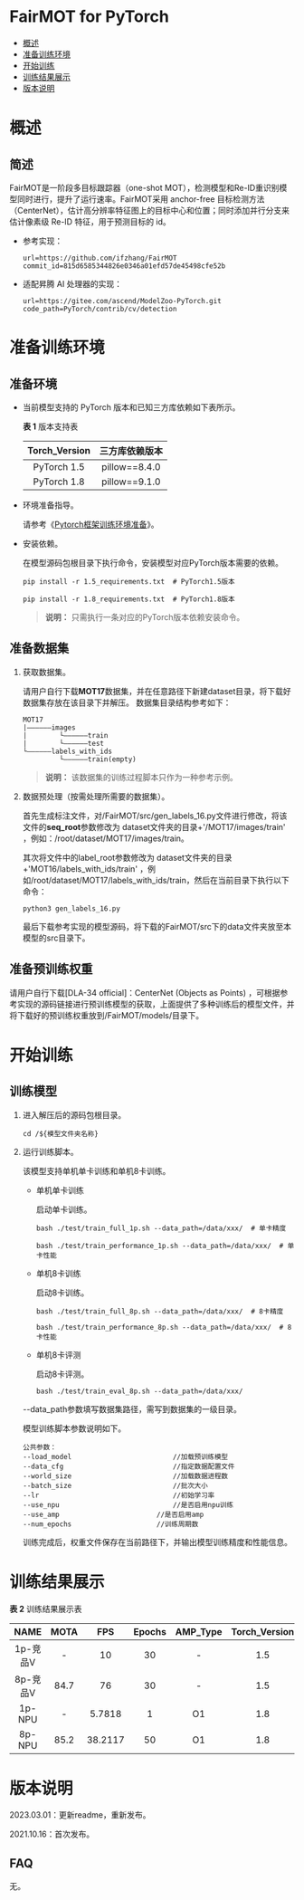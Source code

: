 # FairMOT for PyTorch

-   [概述](概述.md)
-   [准备训练环境](准备训练环境.md)
-   [开始训练](开始训练.md)
-   [训练结果展示](训练结果展示.md)
-   [版本说明](版本说明.md)



# 概述

## 简述

FairMOT是一阶段多目标跟踪器（one-shot MOT），检测模型和Re-ID重识别模型同时进行，提升了运行速率。FairMOT采用 anchor-free 目标检测方法（CenterNet），估计高分辨率特征图上的目标中心和位置；同时添加并行分支来估计像素级 Re-ID 特征，用于预测目标的 id。

- 参考实现：

  ```
  url=https://github.com/ifzhang/FairMOT
  commit_id=815d6585344826e0346a01efd57de45498cfe52b
  ```
  
- 适配昇腾 AI 处理器的实现：

  ```
  url=https://gitee.com/ascend/ModelZoo-PyTorch.git
  code_path=PyTorch/contrib/cv/detection
  ```


# 准备训练环境

## 准备环境

- 当前模型支持的 PyTorch 版本和已知三方库依赖如下表所示。

  **表 1**  版本支持表

  | Torch_Version      | 三方库依赖版本                                 |
  | :--------: | :----------------------------------------------------------: |
  | PyTorch 1.5 | pillow==8.4.0 |
  | PyTorch 1.8 | pillow==9.1.0 |
  
- 环境准备指导。

  请参考《[Pytorch框架训练环境准备](https://www.hiascend.com/document/detail/zh/ModelZoo/pytorchframework/ptes)》。
  
- 安装依赖。

  在模型源码包根目录下执行命令，安装模型对应PyTorch版本需要的依赖。
  ```
  pip install -r 1.5_requirements.txt  # PyTorch1.5版本
  
  pip install -r 1.8_requirements.txt  # PyTorch1.8版本
  ```
  > **说明：** 
  >只需执行一条对应的PyTorch版本依赖安装命令。


## 准备数据集

1. 获取数据集。

   请用户自行下载**MOT17**数据集，并在任意路径下新建dataset目录，将下载好数据集存放在该目录下并解压。
   数据集目录结构参考如下：

   ```
   MOT17
   |——————images
   |        └——————train
   |        └——————test
   └——————labels_with_ids
            └——————train(empty)
   ```
   > **说明：** 
   >该数据集的训练过程脚本只作为一种参考示例。

2. 数据预处理（按需处理所需要的数据集）。

   首先生成标注文件，对/FairMOT/src/gen_labels_16.py文件进行修改，将该文件的**seq_root**参数修改为 dataset文件夹的目录+'/MOT17/images/train' ，例如：/root/dataset/MOT17/images/train。

   其次将文件中的label_root参数修改为 dataset文件夹的目录+'MOT16/labels_with_ids/train' ，例如/root/dataset/MOT17/labels_with_ids/train，然后在当前目录下执行以下命令：

   ```
   python3 gen_labels_16.py
   ```

   最后下载参考实现的模型源码，将下载的FairMOT/src下的data文件夹放至本模型的src目录下。

## 准备预训练权重

请用户自行下载[DLA-34 official]：CenterNet (Objects as Points) ，可根据参考实现的源码链接进行预训练模型的获取，上面提供了多种训练后的模型文件，并将下载好的预训练权重放到/FairMOT/models/目录下。


# 开始训练

## 训练模型

1. 进入解压后的源码包根目录。

   ```
   cd /${模型文件夹名称} 
   ```

2. 运行训练脚本。

   该模型支持单机单卡训练和单机8卡训练。

   - 单机单卡训练

     启动单卡训练。

     ```
     bash ./test/train_full_1p.sh --data_path=/data/xxx/  # 单卡精度
     
     bash ./test/train_performance_1p.sh --data_path=/data/xxx/  # 单卡性能
     ```

   - 单机8卡训练

     启动8卡训练。

     ```
     bash ./test/train_full_8p.sh --data_path=/data/xxx/  # 8卡精度
     
     bash ./test/train_performance_8p.sh --data_path=/data/xxx/  # 8卡性能
     ```

   - 单机8卡评测

     启动8卡评测。

     ```
     bash ./test/train_eval_8p.sh --data_path=/data/xxx/
     ```
   
   --data_path参数填写数据集路径，需写到数据集的一级目录。

   模型训练脚本参数说明如下。
   
   ```
   公共参数：
   --load_model 						//加载预训练模型
   --data_cfg 							//指定数据配置文件   
   --world_size  						//加载数据进程数
   --batch_size  						//批次大小
   --lr       						    //初始学习率
   --use_npu    						//是否启用npu训练
   --use_amp   						//是否启用amp
   --num_epochs                    	//训练周期数
   ```
   
   训练完成后，权重文件保存在当前路径下，并输出模型训练精度和性能信息。

# 训练结果展示

**表 2**  训练结果展示表

|  NAME  | MOTA |   FPS   | Epochs | AMP_Type | Torch_Version |
| :----: | :--: | :-----: | :----: | :------: | :-----------: |
| 1p-竞品V |  -   | 10  |   30    |    -    |      1.5      |
| 8p-竞品V | 84.7 | 76 |   30   |    -    |      1.5      |
| 1p-NPU |  -   | 5.7818  |   1    |    O1    |      1.8      |
| 8p-NPU | 85.2 | 38.2117 |   50   |    O1    |      1.8      |


# 版本说明

2023.03.01：更新readme，重新发布。

2021.10.16：首次发布。

## FAQ

无。